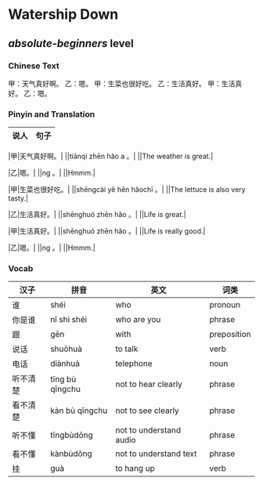 # Watership Down
## *absolute-beginners* level

### Chinese Text
甲：天气真好啊。
乙：嗯。
甲：生菜也很好吃。
乙：生活真好。
甲：生活真好。
乙：嗯。

### Pinyin and Translation
|说人|句子|
|----|----|

|甲|天气真好啊。|
||tiānqì zhēn hǎo a 。|
||The weather is great.|

|乙|嗯。|
||ng 。|
||Hmmm.|

|甲|生菜也很好吃。|
||shēngcài yě hěn hǎochī 。|
||The lettuce is also very tasty.|

|乙|生活真好。|
||shēnghuó zhēn hǎo 。|
||Life is great.|

|甲|生活真好。|
||shēnghuó zhēn hǎo 。|
||Life is really good.|

|乙|嗯。|
||ng 。|
||Hmmm.|
### Vocab
|汉子|拼音|英文|词类|
|----|----|----|----|
|谁|shéi|who|pronoun|
|你是谁|nǐ shì shéi|who are you|phrase|
|跟|gēn|with|preposition|
|说话|shuōhuà|to talk|verb|
|电话|diànhuà|telephone|noun|
|听不清楚|tīng bù qīngchu|not to hear clearly|phrase|
|看不清楚|kàn bù qīngchu|not to see clearly|phrase|
|听不懂|tīngbùdǒng|not to understand audio|phrase|
|看不懂|kànbùdǒng|not to understand text|phrase|
|挂|guà|to hang up|verb|